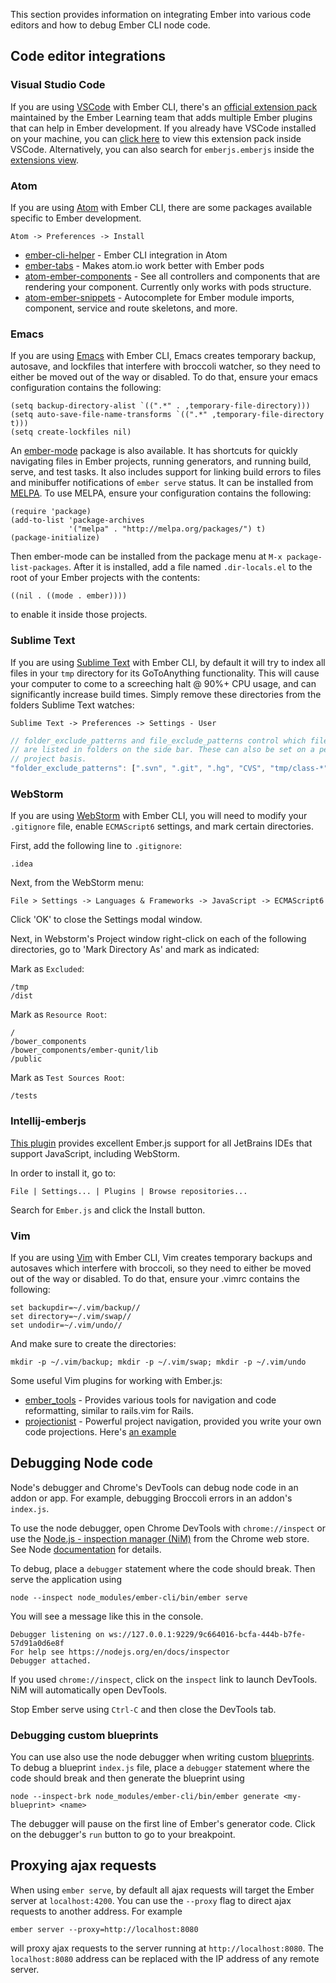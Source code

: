 <!-- Copy over code editor content -->
<!-- This intro paragraph needs improvement -->

This section provides information on integrating Ember into various code editors and how to debug Ember CLI node code.

## Code editor integrations

### Visual Studio Code
If you are using [VSCode](https://code.visualstudio.com/) with Ember CLI, there's an [official
extension pack](https://marketplace.visualstudio.com/items?itemName=emberjs.emberjs#overview) 
maintained by the Ember Learning team that adds multiple Ember plugins that can help in 
Ember development. If you already have VSCode installed on your machine, you can 
[click here](vscode:extension/emberjs.emberjs) to view this extension pack inside VSCode. Alternatively, you can 
also search for `emberjs.emberjs` inside the [extensions view](https://code.visualstudio.com/docs/editor/extension-gallery).

### Atom

If you are using [Atom](https://atom.io) with Ember CLI, there are some
packages available specific to Ember development.

`Atom -> Preferences -> Install`

* [ember-cli-helper](https://atom.io/packages/ember-cli-helper) - Ember CLI integration in Atom
* [ember-tabs](https://atom.io/packages/ember-tabs) - Makes atom.io work better with Ember pods
* [atom-ember-components](https://atom.io/packages/atom-ember-components) - See all controllers and components that are rendering your component. Currently only works with pods structure.
* [atom-ember-snippets](https://atom.io/packages/ember-snippets) - Autocomplete for Ember module imports, component, service and route skeletons, and more. 

### Emacs

If you are using [Emacs](https://www.gnu.org/software/emacs/) with Ember CLI,
Emacs creates temporary backup, autosave, and lockfiles that interfere with
broccoli watcher, so they need to either be moved out of the way or disabled.
To do that, ensure your emacs configuration contains the following:

```shell
(setq backup-directory-alist `((".*" . ,temporary-file-directory)))
(setq auto-save-file-name-transforms `((".*" ,temporary-file-directory t)))
(setq create-lockfiles nil)
```

An [ember-mode](https://github.com/madnificent/ember-mode) package is also
available. It has shortcuts for quickly navigating files in Ember projects,
running generators, and running build, serve, and test tasks. It also includes
support for linking build errors to files and minibuffer notifications of
`ember serve` status. It can be installed from [MELPA](http://melpa.org/). To
use MELPA, ensure your configuration contains the following:

```shell
(require 'package)
(add-to-list 'package-archives
             '("melpa" . "http://melpa.org/packages/") t)
(package-initialize)
```

Then ember-mode can be installed from the package menu at `M-x
package-list-packages`. After it is installed, add a file named
`.dir-locals.el` to the root of your Ember projects with the contents:

```shell
((nil . ((mode . ember))))
```

to enable it inside those projects.


### Sublime Text

If you are using [Sublime Text](http://www.sublimetext.com) with Ember CLI,
by default it will try to index all files in your `tmp` directory for its
GoToAnything functionality.  This will cause your computer to come to a
screeching halt @ 90%+ CPU usage, and can significantly increase build times.
Simply remove these directories from the folders Sublime Text watches:

`Sublime Text -> Preferences -> Settings - User`

```javascript
// folder_exclude_patterns and file_exclude_patterns control which files
// are listed in folders on the side bar. These can also be set on a per-
// project basis.
"folder_exclude_patterns": [".svn", ".git", ".hg", "CVS", "tmp/class-*", "tmp/es_*", "tmp/jshinter*", "tmp/replace_*", "tmp/static_compiler*", "tmp/template_compiler*", "tmp/tree_merger*", "tmp/coffee_script*", "tmp/concat-tmp*", "tmp/export_tree*", "tmp/sass_compiler*"]
```

### WebStorm
If you are using [WebStorm](https://www.jetbrains.com/webstorm/) with
Ember CLI, you will need to modify your `.gitignore` file, enable
`ECMAScript6` settings, and mark certain directories.

First, add the following line to `.gitignore`:
```shell
.idea
```

Next, from the WebStorm menu:

`File > Settings -> Languages & Frameworks -> JavaScript -> ECMAScript6`

Click 'OK' to close the Settings modal window.

Next, in Webstorm's Project window right-click on each of the following
directories, go to 'Mark Directory As' and mark as indicated:

Mark as `Excluded`:
```shell
/tmp
/dist
```

Mark as `Resource Root`:
```shell
/
/bower_components
/bower_components/ember-qunit/lib
/public
```

Mark as `Test Sources Root`:
```shell
/tests
```

### Intellij-emberjs

[This plugin](https://github.com/Turbo87/intellij-emberjs) provides excellent
Ember.js support for all JetBrains IDEs that support JavaScript, including
WebStorm.

In order to install it, go to:

`File | Settings... | Plugins | Browse repositories...`

Search for `Ember.js` and click the Install button.

### Vim

If you are using [Vim](http://www.vim.org/) with Ember CLI, Vim creates
temporary backups and autosaves which interfere with broccoli, so they need to
either be moved out of the way or disabled. To do that, ensure your .vimrc
contains the following:

```shell
set backupdir=~/.vim/backup//
set directory=~/.vim/swap//
set undodir=~/.vim/undo//
```

And make sure to create the directories: 
```shell
mkdir -p ~/.vim/backup; mkdir -p ~/.vim/swap; mkdir -p ~/.vim/undo
```

Some useful Vim plugins for working with Ember.js:

- [ember_tools](https://github.com/AndrewRadev/ember_tools.vim) - Provides various tools for navigation and code reformatting, similar to rails.vim for Rails.
- [projectionist](https://github.com/tpope/vim-projectionist) - Powerful project navigation, provided you write your own code projections. Here's [an example](https://gist.github.com/AndrewRadev/3524ee46bca8ab349329)

## Debugging Node code

Node's debugger and Chrome's DevTools can debug node code in an addon or app. For example, debugging Broccoli errors in an addon's `index.js`.

To use the node debugger, open Chrome DevTools with  `chrome://inspect` or use the [Node.js - inspection manager (NiM)](https://chrome.google.com/webstore/detail/nodejs-v8-inspector-manag/gnhhdgbaldcilmgcpfddgdbkhjohddkj) from the Chrome web store. See Node [documentation](https://nodejs.org/en/docs/guides/debugging-getting-started/#chrome-devtools-55) for details.

To debug, place a `debugger` statement where the code should break.  Then serve the application using

```shell
node --inspect node_modules/ember-cli/bin/ember serve
```

You will see a message like this in the console.


```shell
Debugger listening on ws://127.0.0.1:9229/9c664016-bcfa-444b-b7fe-57d91a0d6e8f
For help see https://nodejs.org/en/docs/inspector
Debugger attached.
```
If you used `chrome://inspect`, click on the `inspect` link to launch DevTools. NiM will automatically open DevTools.

Stop Ember serve using `Ctrl-C` and then close the DevTools tab.

### Debugging custom blueprints

You can use also use the node debugger when writing custom [blueprints](../../advanced-use/blueprints/). To debug a blueprint `index.js` file, place a `debugger` statement where the code should break and then generate the blueprint using

```shell
node --inspect-brk node_modules/ember-cli/bin/ember generate <my-blueprint> <name>
```
The debugger will pause on the first line of Ember's generator code. Click on the debugger's `run` button to go to your breakpoint.

## Proxying ajax requests

When using `ember serve`, by default all ajax requests will target the Ember server at `localhost:4200`.  You can use the `--proxy` flag to direct ajax requests to another address.  For example

```shell
ember server --proxy=http://localhost:8080
```
will proxy ajax requests to the server running at `http://localhost:8080`.  The `localhost:8080` address can be replaced with the IP address of any remote server.
